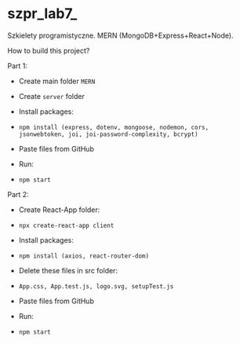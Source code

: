 # szpr_lab7_
Szkielety programistyczne. MERN (MongoDB+Express+React+Node).

How to build this project?

Part 1:
- Create main folder `MERN`

- Create `server` folder

- Install packages:
- `npm install (express, dotenv, mongoose, nodemon, cors, jsonwebtoken, joi, joi-password-complexity, bcrypt)`

- Paste files from GitHub

- Run:
- `npm start`

Part 2:
- Create React-App folder:
- `npx create-react-app client`

- Install packages:
- `npm install (axios, react-router-dom)`

- Delete these files in src folder:
- `App.css, App.test.js, logo.svg, setupTest.js`

- Paste files from GitHub

- Run:
- `npm start`
